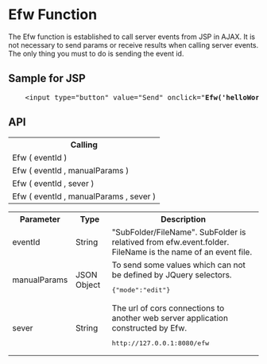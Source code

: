 <H1>Efw Function</H1>

The Efw function is established to call server events from JSP in AJAX.
It is not necessary to send params or receive results when calling server events.
The only thing you must to do is sending the event id.

<h2>Sample for JSP</h2>
<pre>
	&lt;input type=&quot;button&quot; value=&quot;Send&quot; onclick="<b>Efw('helloWorld_sendMessage')</b>"&gt;
</pre>
<h2>API</h2>

<table>
<tr><th>Calling</th></tr>
<tr><td>Efw ( eventId )</td></tr>
<tr><td>Efw ( eventId , manualParams )</td></tr>
<tr><td>Efw ( eventId , sever )</td></tr>
<tr><td>Efw ( eventId , manualParams , sever )</td></tr>
</table>

<table>
<tr><th>Parameter</th><th>Type</th><th>Description</th></tr>
<tr><td>eventId</td><td>String</td><td>"SubFolder/FileName". SubFolder is relatived from efw.event.folder. FileName is the name of an event file.</td></tr>
<tr><td>manualParams</td><td>JSON Object</td><td>To send some values which can not be defined by JQuery selectors. <pre>{"mode":"edit"}</td></tr>
<tr><td>sever</td><td>String</td><td>The url of cors connections to another web server application constructed by Efw. <pre>http://127.0.0.1:8080/efw</pre></td></tr>
</table>
